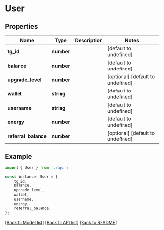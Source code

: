 # User


## Properties

Name | Type | Description | Notes
------------ | ------------- | ------------- | -------------
**tg_id** | **number** |  | [default to undefined]
**balance** | **number** |  | [default to undefined]
**upgrade_level** | **number** |  | [optional] [default to undefined]
**wallet** | **string** |  | [default to undefined]
**username** | **string** |  | [default to undefined]
**energy** | **number** |  | [default to undefined]
**referral_balance** | **number** |  | [optional] [default to undefined]

## Example

```typescript
import { User } from './api';

const instance: User = {
    tg_id,
    balance,
    upgrade_level,
    wallet,
    username,
    energy,
    referral_balance,
};
```

[[Back to Model list]](../README.md#documentation-for-models) [[Back to API list]](../README.md#documentation-for-api-endpoints) [[Back to README]](../README.md)
